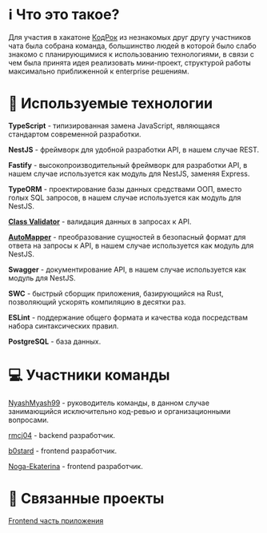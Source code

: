 # ℹ️ Что это такое?

Для участия в хакатоне [КодРок](https://vk.com/code_rocks_hack_2024) из незнакомых друг другу участников чата была собрана команда, 
большинство людей в которой было слабо знакомо с планирующимися к использованию технологиями, в связи с чем была принята идея реализовать мини-проект,
структурой работы максимально приближенной к enterprise решениям.

# 🔧 Используемые технологии

**TypeScript** - типизированная замена JavaScript, являющаяся стандартом современной разработки.

**NestJS** - фреймворк для удобной разработки API, в нашем случае REST.

**Fastify** - высокопроизводительный фреймворк для разработки API, в нашем случае используется как модуль для NestJS, заменяя Express.

**TypeORM** - проектирование базы данных средствами ООП, вместо голых SQL запросов, в нашем случае используется как модуль для NestJS.

**[Class Validator](https://www.npmjs.com/package/class-validator)** - валидация данных в запросах к API.

**[AutoMapper](https://automapperts.netlify.app/docs/nestjs)** - преобразование сущностей в безопасный формат для ответа на запросы к API, в нашем случае используется как модуль для NestJS.

**Swagger** - документирование API, в нашем случае используется как модуль для NestJS.

**SWC** - быстрый сборщик приложения, базирующийся на Rust, позволяющий ускорять компиляцию в десятки раз.

**ESLint** - поддержание общего формата и качества кода посредствам набора синтаксических правил.

**PostgreSQL** - база данных.

# 💻 Участники команды

[NyashMyash99](https://nyashmyash99.ru) - руководитель команды, в данном случае занимающийся исключительно код-ревью и организационными вопросами.

[rmcj04](https://vk.com/id731945165) - backend разработчик.

[b0stard](https://vk.com/id598957261) - frontend разработчик.

[Noga-Ekaterina](https://vk.com/id695048231) - frontend разработчик.

# 🔗 Связанные проекты

[Frontend часть приложения](https://github.com/NyashStorage/coderock-2024-frontend)
